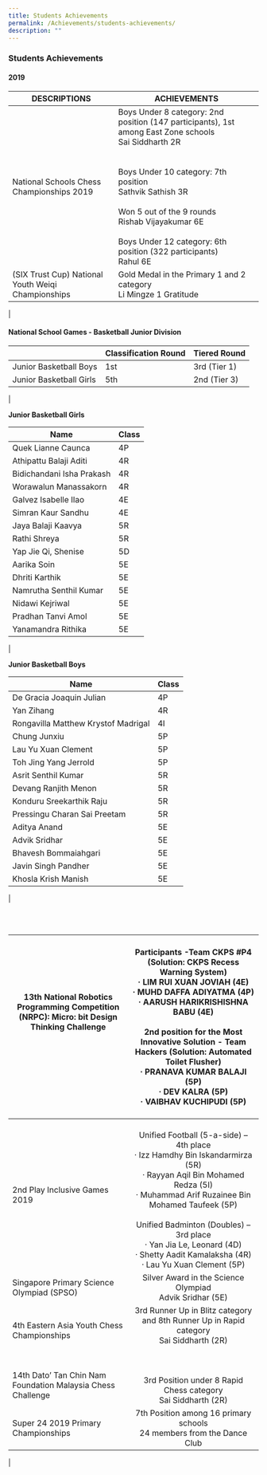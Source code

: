 ```yaml
---
title: Students Achievements
permalink: /Achievements/students-achievements/
description: ""
---
```

### Students Achievements

#### 2019

| DESCRIPTIONS | ACHIEVEMENTS |
|---|---|
| National Schools Chess Championships 2019 | Boys Under 8 category: 2nd position (147 participants), 1st among East Zone schools<br>Sai Siddharth 2R<br><br><br>Boys Under 10 category: 7th position<br>Sathvik Sathish 3R<br> <br>Won 5 out of the 9 rounds<br>Rishab Vijayakumar 6E<br> <br>Boys Under 12 category: 6th position (322 participants)<br>Rahul 6E |
| (SIX Trust Cup) National Youth Weiqi Championships | Gold Medal in the Primary 1 and 2 category<br>Li Mingze 1 Gratitude |
| 

#### National School Games - Basketball Junior Division

|  | Classification Round | Tiered Round |
|---|---|---|
| Junior Basketball Boys | 1st | 3rd (Tier 1) |
| Junior Basketball Girls | 5th | 2nd (Tier 3) |
| 

**Junior Basketball Girls**

| Name | Class |
|---|---|
| Quek Lianne Caunca | 4P |
| Athipattu Balaji Aditi | 4R |
| Bidichandani Isha Prakash | 4R |
| Worawalun Manassakorn | 4R |
| Galvez Isabelle Ilao | 4E |
| Simran Kaur Sandhu | 4E |
| Jaya Balaji Kaavya | 5R |
| Rathi Shreya | 5R |
| Yap Jie Qi, Shenise | 5D |
| Aarika Soin | 5E |
| Dhriti Karthik | 5E |
| Namrutha Senthil Kumar | 5E |
| Nidawi Kejriwal | 5E |
| Pradhan Tanvi Amol | 5E |
| Yanamandra Rithika | 5E |
|

**Junior Basketball Boys**

| Name | Class |
|---|---|
| De Gracia Joaquin Julian | 4P |
| Yan Zihang | 4R |
| Rongavilla Matthew Krystof Madrigal | 4I |
| Chung Junxiu | 5P |
| Lau Yu Xuan Clement | 5P |
| Toh Jing Yang Jerrold | 5P |
| Asrit Senthil Kumar | 5R |
| Devang Ranjith Menon | 5R |
| Konduru Sreekarthik Raju | 5R |
| Pressingu Charan Sai Preetam | 5R |
| Aditya Anand | 5E |
| Advik Sridhar | 5E |
| Bhavesh Bommaiahgari | 5E |
| Javin Singh Pandher | 5E |
| Khosla Krish Manish | 5E |
|

<br> <br>

| 13th National Robotics Programming Competition (NRPC): Micro: bit Design Thinking Challenge<br><br><br><br> |  <br>Participants -Team CKPS #P4 (Solution: CKPS Recess Warning System)<br>·       LIM RUI XUAN JOVIAH (4E)<br>·       MUHD DAFFA ADIYATMA (4P)<br>·       AARUSH HARIKRISHISHNA BABU (4E)<br> <br>2nd position for the Most Innovative Solution - Team Hackers (Solution: Automated Toilet Flusher)<br>·       PRANAVA KUMAR BALAJI (5P)<br>·       DEV KALRA (5P)<br>·       VAIBHAV KUCHIPUDI (5P)<br><br> |
|---|:---:|
| 2nd Play Inclusive Games 2019 |  <br>Unified Football (5-a-side) – 4th place<br>·       Izz Hamdhy Bin Iskandarmirza (5R)<br>·       Rayyan Aqil Bin Mohamed Redza (5I)<br>·       Muhammad Arif Ruzainee Bin Mohamed Taufeek (5P)<br> <br>Unified Badminton (Doubles) – 3rd place<br>·       Yan Jia Le, Leonard (4D)<br>·       Shetty Aadit Kamalaksha (4R)<br>·       Lau Yu Xuan Clement (5P) |
| Singapore Primary Science Olympiad (SPSO) | Silver Award in the Science Olympiad<br>Advik Sridhar (5E) |
|  <br>4th Eastern Asia Youth Chess Championships<br> <br> <br> <br>14th Dato’ Tan Chin Nam Foundation Malaysia Chess Challenge<br> | 3rd Runner Up in Blitz category and 8th Runner Up in Rapid category<br>Sai Siddharth (2R)<br> <br><br><br>3rd Position under 8 Rapid Chess category<br>Sai Siddharth (2R) |
| Super 24 2019 Primary Championships | 7th Position among 16 primary schools<br>24 members from the Dance Club |
|